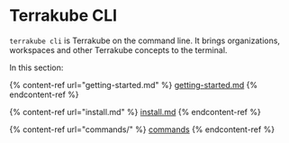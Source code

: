 # Terrakube CLI

`terrakube cli` is Terrakube on the command line. It brings organizations, workspaces and other Terrakube concepts to the terminal.

In this section:

{% content-ref url="getting-started.md" %}
[getting-started.md](getting-started.md)
{% endcontent-ref %}

{% content-ref url="install.md" %}
[install.md](install.md)
{% endcontent-ref %}

{% content-ref url="commands/" %}
[commands](commands/)
{% endcontent-ref %}
